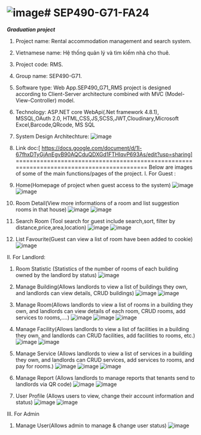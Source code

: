 ![image](https://github.com/user-attachments/assets/74f3dcc0-8388-4cc2-9eb7-22392d20fac9)# SEP490-G71-FA24
=========================================================================================
***Graduation project***
1. Project name: Rental accommodation management and search system.
2. Vietnamese name: Hệ thống quản lý và tìm kiếm nhà cho thuê.
3. Project code: RMS.
4. Group name: SEP490-G71.
5. Software type: Web App.SEP490_G71_RMS project is designed according to Client-Server architecture combined with MVC (Model-View-Controller) model.
6. Technology: ASP.NET core WebApi(.Net framework 4.8.1), MSSQL,OAuth 2.0, HTML,CSS,JS,SCSS,JWT,Cloudinary,Microsoft Excel,Barcode,QRcode, MS SQL
7. System Design Architechture:
![image](https://github.com/user-attachments/assets/0499c69d-b090-4267-8692-157b318ca2a9)
8. Link doc:[ https://docs.google.com/document/d/1l-67fhxDTyGjAnEgvB90AQCduQDXGd1FTHIqvP693As/edit?usp=sharing]
=========================================================================================
Below are images of some of the main functions/pages of the project.
I. For Guest :
1. Home(Homepage of project when guest access to the system)
![image](https://github.com/user-attachments/assets/0b3fd7b3-c091-49c5-8db2-1ce4c1b4e5f5)
![image](https://github.com/user-attachments/assets/5917f22d-ce47-469d-a7d8-7148934ace9f)

2. Room Detail(View more informations of a room and list suggestion rooms in that house)
![image](https://github.com/user-attachments/assets/b670703d-1f58-4177-901f-2aeade03ed2d)
![image](https://github.com/user-attachments/assets/06a25d0a-7629-4ca5-902f-0bb8c9391a8f)

3. Search Room (Tool search for guest include search,sort, filter by distance,price,area,location)
![image](https://github.com/user-attachments/assets/bea089b5-aedd-416c-8175-00cfe645ac0c)
![image](https://github.com/user-attachments/assets/81b9d80c-5ff1-45b4-9804-1df198589913)

4. List Favourite(Guest can view a list of room have been added to cookie)
![image](https://github.com/user-attachments/assets/8357e463-0b05-40e0-9ccd-9229851375b0)

II. For Landlord:
1. Room Statistic (Statistics of the number of rooms of each building owned by the landlord by status)
![image](https://github.com/user-attachments/assets/b3007863-3192-4877-8870-d01e72db6f51)

2. Manage Building(Allows landlords to view a list of buildings they own, and landlords can view details, CRUD buildings) 
![image](https://github.com/user-attachments/assets/8642c94b-a4c3-4697-859d-e803b82124c1)
![image](https://github.com/user-attachments/assets/499b8881-ec49-4ee9-855c-80a9c4c6dce7)

3. Manage Room(Allows landlords to view a list of rooms in a building they own, and landlords can view details of each room, CRUD rooms, add services to rooms,....)
![image](https://github.com/user-attachments/assets/265e00ab-01ba-4b87-be4c-2d021b68fd72)
![image](https://github.com/user-attachments/assets/5b769a25-c9bd-4316-aa94-e25d190cd8c5)
![image](https://github.com/user-attachments/assets/190073a3-3849-4e66-b1ca-28a313ac89f1)

4. Manage Facility(Allows landlords to view a list of facilities in a building they own, and landlords can CRUD facilities, add facilities to rooms, etc.)
![image](https://github.com/user-attachments/assets/44dcbdfe-15c0-4af9-a8d0-a1e17a1aba20)
![image](https://github.com/user-attachments/assets/14e9840f-3752-4956-96d1-8b8ae271241c)

5. Manage Service (Allows landlords to view a list of services in a building they own, and landlords can CRUD services, add services to rooms, and pay for rooms.)
![image](https://github.com/user-attachments/assets/09f81fb2-2b0d-4ce6-8b81-b4d955181103)
![image](https://github.com/user-attachments/assets/99bc2f3b-bf35-4e53-84e9-87a221cc4fff)
![image](https://github.com/user-attachments/assets/04b72610-3452-4fcf-ac02-dbb5977bee44)

6. Manage Report (Allows landlords to manage reports that tenants send to landlords via QR code)
![image](https://github.com/user-attachments/assets/85ba7b06-22ef-4314-8dc4-0d0cf6df1e72)
![image](https://github.com/user-attachments/assets/49a9b65e-51fe-4129-93f0-0a0a0e1293d6)

7. User Profile (Allows users to view, change their account information and status)
![image](https://github.com/user-attachments/assets/9ad025eb-9b01-4705-96c3-5339633bf6d5)
![image](https://github.com/user-attachments/assets/eed02cf5-f9bd-4ca1-a971-6f2dafa9323c)

III. For Admin
1. Manage User(Allows admin to manage & change user status)
![image](https://github.com/user-attachments/assets/0506f28e-bad9-46bb-9d0e-adb61dfedbaf)
